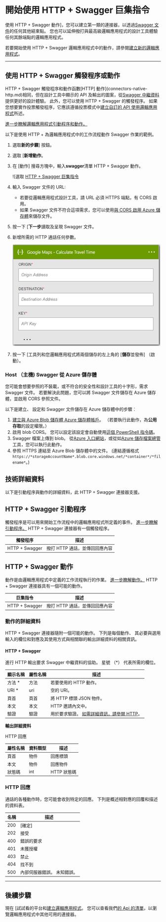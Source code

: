 
<properties
    pageTitle="新增 HTTP + Swagger 邏輯應用程式中的動作 |Microsoft Azure"
    description="概觀 HTTP + Swagger 巨集指令和作業"
    services=""
    documentationCenter=""
    authors="jeffhollan"
    manager="erikre"
    editor=""
    tags="connectors"/>

<tags
   ms.service="logic-apps"
   ms.devlang="na"
   ms.topic="article"
   ms.tgt_pltfrm="na"
   ms.workload="na"
   ms.date="07/18/2016"
   ms.author="jehollan"/>

# <a name="get-started-with-the-http--swagger-action"></a>開始使用 HTTP + Swagger 巨集指令

使用 HTTP + Swagger 動作]，您可以建立第一類的連接器，以透過[Swagger 文件](https://swagger.io)的任何其他結束點。 您也可以延伸撥打與最高級邏輯應用程式的設計工具體驗任何其餘端點的邏輯應用程式。

若要開始使用 HTTP + Swagger 邏輯應用程式中的動作，請參閱[建立新的邏輯應用程式](../app-service-logic/app-service-logic-create-a-logic-app.md)。

---

## <a name="use-http--swagger-as-a-trigger-or-an-action"></a>使用 HTTP + Swagger 觸發程序或動作

HTTP + Swagger 觸發程序和動作函數[HTTP] 動作](connectors-native-http.md)相同，但在設計工具中顯示的 API 及輸出的圖案，從[Swagger 中繼資料](https://swagger.io)提供更好的設計體驗。 此外，您可以使用 HTTP + Swagger 的觸發程序。 如果您想要實作投票觸發程序，它應該遵循投票模式中[建立自訂的 API 使用邏輯應用程式](../app-service-logic/app-service-logic-create-api-app.md#polling-triggers)所述。

[進一步瞭解邏輯應用程式引動程序和動作。](connectors-overview.md)

以下是使用 HTTP + 為邏輯應用程式中的工作流程動作 Swagger 作業的範例。

1. 選取**新的步驟**] 按鈕。
2. 選取 [**新增動作**。
3. 在 [動作] 搜尋方塊中，輸入**swagger**清單 HTTP + Swagger 動作。

    ![選取 [HTTP + Swagger 巨集指令](./media/connectors-native-http-swagger/using-action-1.png)

4. 輸入 Swagger 文件的 URL:
    - 若要從邏輯應用程式設計工具，請 URL 必須 HTTPS 端點，有 CORS 啟用。
    - 如果 Swagger 文件不符合這項需求，您可以使用[與 CORS 啟用 Azure 儲存體](#hosting-swagger-from-storage)來儲存文件。
5. 按一下 [**下一步**讀取及呈現 Swagger 文件。
6. 新增所需的 HTTP 通話任何參數。

    ![完成 HTTP 巨集指令](./media/connectors-native-http-swagger/using-action-2.png)

1. 按一下 [工具列和您邏輯應用程式將兩個儲存的左上角的 [**儲存**並發佈] （啟動）。

### <a name="host-swagger-from-azure-storage"></a>Host （主機) Swagger 從 Azure 儲存體

您可能會想要參照的不裝載，或不符合的安全性和設計工具的十字形，需求 Swagger 文件。 若要解決此問題，您可以將 Swagger 文件儲存在 Azure 儲存體，並啟用 CORS 參照文件。  

以下是建立、 設定和 Swagger 文件儲存在 Azure 儲存體中的步驟︰

1. [建立與 Azure Blob 儲存體 Azure 儲存體帳戶](../storage/storage-create-storage-account.md)。 （若要執行此動作，為**公用存取**的設定權限。）
2. 啟用 blob CORS。 您可以設定該設定會自動使用[這個 PowerShell 指令碼](https://github.com/logicappsio/EnableCORSAzureBlob/blob/master/EnableCORSAzureBlob.ps1)。
3. Swagger 檔案上傳到 blob。 從[Azure 入口網站](https://portal.azure.com)，或從如[Azure 儲存檔案總管](http://storageexplorer.com/)工具，您可以執行此動作。
1. 參照 HTTPS 連結至 Azure Blob 儲存體中的文件。 (連結遵循格式`https://*storageAccountName*.blob.core.windows.net/*container*/*filename*`。)



## <a name="technical-details"></a>技術詳細資料

以下是引動程序與動作的詳細資料，此 HTTP + Swagger 連接器支援。

## <a name="http--swagger-triggers"></a>HTTP + Swagger 引動程序

觸發程序是可以用來開始工作流程中的邏輯應用程式所定義的事件。 [進一步瞭解引動程序。](connectors-overview.md) HTTP + Swagger 連接器有一個觸發程序。

|觸發程序|描述|
|---|---|
|HTTP + Swagger|撥打 HTTP 通話，並傳回回應內容|

## <a name="http--swagger-actions"></a>HTTP + Swagger 動作

動作是由邏輯應用程式中定義的工作流程執行的作業。 [進一步瞭解動作。](connectors-overview.md) HTTP + Swagger 連接器具有一個可能的動作。

|巨集指令|描述|
|---|---|
|HTTP + Swagger|撥打 HTTP 通話，並傳回回應內容|

### <a name="action-details"></a>動作的詳細資料

HTTP + Swagger 連接器隨附一個可能的動作。 下列是每個動作、 其必要與選用輸入的欄位和對應及其使用方式與相關聯的輸出詳細資料的相關資訊。

#### <a name="http--swagger"></a>HTTP + Swagger

進行 HTTP 輸出要求 Swagger 中繼資料的協助。
星號 （*） 代表所需的欄位。

|顯示名稱|屬性名稱|描述|
|---|---|---|
|方法 *|方法|若要使用的 HTTP 動作。|
|URI *|uri|空的 URI。|
|頁首|頁首|將 HTTP 標頭 JSON 物件。|
|本文|本文|HTTP 邀請內文中。|
|驗證|驗證|用於要求驗證。 [如需詳細資訊，請參閱 HTTP](./connectors-native-http.md#authentication)。|

**輸出詳細資料**

HTTP 回應

|屬性名稱|資料類型|描述|
|---|---|---|
|頁首|物件|回應標頭|
|本文|物件|回應物件|
|狀態碼|int|HTTP 狀態碼|

### <a name="http-responses"></a>HTTP 回應

通話的各種動作時，您可能會收到特定的回應。 下列是概述相對應的回覆和描述的資料表。

|名稱|描述|
|---|---|
|200|[確定]|
|202|接受|
|400|錯誤的要求|
|401|未獲授權|
|403|禁止|
|404|找不到|
|500|內部伺服器錯誤。 未知錯誤。|

---

## <a name="next-steps"></a>後續步驟

現在 [試試看的平台和[建立邏輯應用程式](../app-service-logic/app-service-logic-create-a-logic-app.md)。 您可以查看我們[的 Api 的清單](apis-list.md)，以瀏覽邏輯應用程式中其他可用的連接器。
